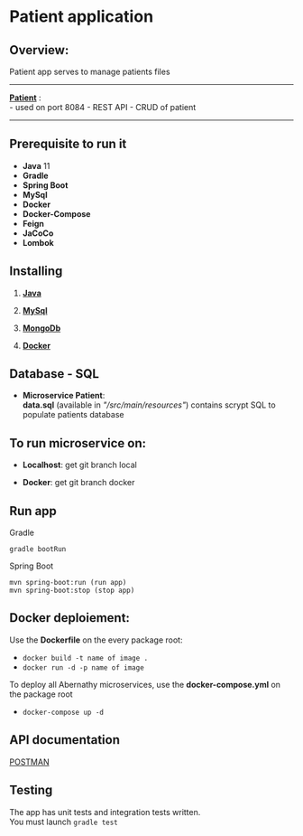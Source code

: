 # Patient application 

## Overview:

Patient app serves to manage patients files

---


**[Patient](https://github.com/dlugi57/AbernathyServices/tree/dev/Patient)** : <br/>
    - used on port 8084
    - REST API
    - CRUD of patient 

---


## Prerequisite to run it

- **Java** 11 
- **Gradle** 
- **Spring Boot** 
- **MySql** 
- **Docker** 
- **Docker-Compose**
- **Feign**
- **JaCoCo** 
- **Lombok**


## Installing

1. **[Java](https://www.oracle.com/java/technologies/javase-downloads.html)**

2. **[MySql](https://dev.mysql.com/downloads/installer/)**

3. **[MongoDb](https://docs.mongodb.com/manual/administration/install-community/)**

4. **[Docker](https://docs.docker.com/docker-for-windows/)**

## Database - SQL 

- **Microservice Patient**: <br/>
  **data.sql** (available in *"/src/main/resources"*) contains scrypt SQL to populate patients database

## To run microservice on:

- **Localhost**: get git branch local

- **Docker**: get git branch docker



## Run app

Gradle
```
gradle bootRun
```

Spring Boot
```
mvn spring-boot:run (run app)
mvn spring-boot:stop (stop app)
```

## Docker deploiement:

Use the **Dockerfile** on the every package root:

- `docker build -t name of image .`
- `docker run -d -p name of image`

To deploy all Abernathy microservices, use the **docker-compose.yml** on the package root

- `docker-compose up -d`

## API documentation

[POSTMAN](https://documenter.getpostman.com/view/11619210/TWDcGaKt)

## Testing

The app has unit tests and integration tests written. <br/>
You must launch `gradle test`
